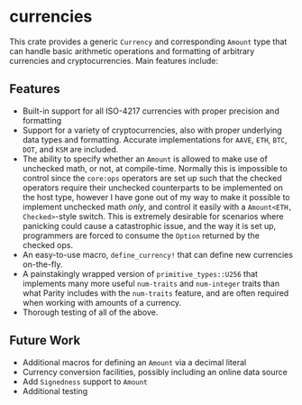 # currencies

This crate provides a generic `Currency` and corresponding `Amount` type that can handle basic
arithmetic operations and formatting of arbitrary currencies and cryptocurrencies. Main
features include:

## Features

- Built-in support for all ISO-4217 currencies with proper precision and formatting
- Support for a variety of cryptocurrencies, also with proper underlying data types and
  formatting. Accurate implementations for `AAVE`, `ETH`, `BTC`, `DOT`, and `KSM` are included.
- The ability to specify whether an `Amount` is allowed to make use of unchecked math, or not,
  at compile-time. Normally this is impossible to control since the `core:ops` operators are
  set up such that the checked operators require their unchecked counterparts to be implemented
  on the host type, however I have gone out of my way to make it possible to implement
  unchecked math _only_, and control it easily with a `Amount<ETH, Checked>`-style switch. This
  is extremely desirable for scenarios where panicking could cause a catastrophic issue, and
  the way it is set up, programmers are forced to consume the `Option` returned by the checked
  ops.
- An easy-to-use macro, `define_currency!` that can define new currencies on-the-fly.
- A painstakingly wrapped version of `primitive_types::U256` that implements many more useful
  `num-traits` and `num-integer` traits than what Parity includes with the `num-traits`
  feature, and are often required when working with amounts of a currency.
- Thorough testing of all of the above.

## Future Work
- Additional macros for defining an `Amount` via a decimal literal
- Currency conversion facilities, possibly including an online data source
- Add `Signedness` support to `Amount`
- Additional testing
